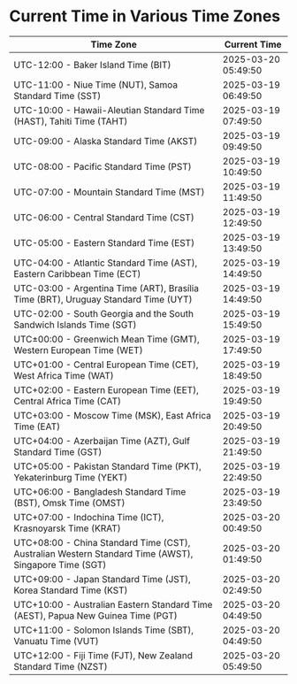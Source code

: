 # Current Time in Various Time Zones

| Time Zone | Current Time |
|-----------|--------------|
| UTC-12:00 - Baker Island Time (BIT) | 2025-03-20 05:49:50 |
| UTC-11:00 - Niue Time (NUT), Samoa Standard Time (SST) | 2025-03-19 06:49:50 |
| UTC-10:00 - Hawaii-Aleutian Standard Time (HAST), Tahiti Time (TAHT) | 2025-03-19 07:49:50 |
| UTC-09:00 - Alaska Standard Time (AKST) | 2025-03-19 09:49:50 |
| UTC-08:00 - Pacific Standard Time (PST) | 2025-03-19 10:49:50 |
| UTC-07:00 - Mountain Standard Time (MST) | 2025-03-19 11:49:50 |
| UTC-06:00 - Central Standard Time (CST) | 2025-03-19 12:49:50 |
| UTC-05:00 - Eastern Standard Time (EST) | 2025-03-19 13:49:50 |
| UTC-04:00 - Atlantic Standard Time (AST), Eastern Caribbean Time (ECT) | 2025-03-19 14:49:50 |
| UTC-03:00 - Argentina Time (ART), Brasília Time (BRT), Uruguay Standard Time (UYT) | 2025-03-19 14:49:50 |
| UTC-02:00 - South Georgia and the South Sandwich Islands Time (SGT) | 2025-03-19 15:49:50 |
| UTC±00:00 - Greenwich Mean Time (GMT), Western European Time (WET) | 2025-03-19 17:49:50 |
| UTC+01:00 - Central European Time (CET), West Africa Time (WAT) | 2025-03-19 18:49:50 |
| UTC+02:00 - Eastern European Time (EET), Central Africa Time (CAT) | 2025-03-19 19:49:50 |
| UTC+03:00 - Moscow Time (MSK), East Africa Time (EAT) | 2025-03-19 20:49:50 |
| UTC+04:00 - Azerbaijan Time (AZT), Gulf Standard Time (GST) | 2025-03-19 21:49:50 |
| UTC+05:00 - Pakistan Standard Time (PKT), Yekaterinburg Time (YEKT) | 2025-03-19 22:49:50 |
| UTC+06:00 - Bangladesh Standard Time (BST), Omsk Time (OMST) | 2025-03-19 23:49:50 |
| UTC+07:00 - Indochina Time (ICT), Krasnoyarsk Time (KRAT) | 2025-03-20 00:49:50 |
| UTC+08:00 - China Standard Time (CST), Australian Western Standard Time (AWST), Singapore Time (SGT) | 2025-03-20 01:49:50 |
| UTC+09:00 - Japan Standard Time (JST), Korea Standard Time (KST) | 2025-03-20 02:49:50 |
| UTC+10:00 - Australian Eastern Standard Time (AEST), Papua New Guinea Time (PGT) | 2025-03-20 04:49:50 |
| UTC+11:00 - Solomon Islands Time (SBT), Vanuatu Time (VUT) | 2025-03-20 04:49:50 |
| UTC+12:00 - Fiji Time (FJT), New Zealand Standard Time (NZST) | 2025-03-20 05:49:50 |
